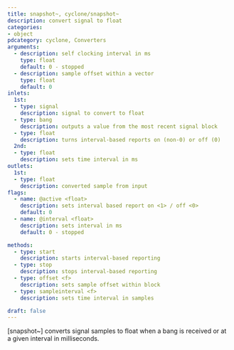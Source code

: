 ```yaml
---
title: snapshot~, cyclone/snapshot~
description: convert signal to float
categories:
- object
pdcategory: cyclone, Converters
arguments:
  - description: self clocking interval in ms
    type: float
    default: 0 - stopped
  - description: sample offset within a vector
    type: float
    default: 0
inlets:
  1st:
  - type: signal
    description: signal to convert to float
  - type: bang
    description: outputs a value from the most recent signal block
  - type: float
    description: turns interval-based reports on (non-0) or off (0)
  2nd:
  - type: float
    description: sets time interval in ms
outlets:
  1st:
  - type: float
    description: converted sample from input
flags:
  - name: @active <float>
    description: sets interval based report on <1> / off <0>
    default: 0
  - name: @interval <float>
    description: sets interval in ms
    default: 0 - stopped

methods:
  - type: start
    description: starts interval-based reporting
  - type: stop
    description: stops interval-based reporting
  - type: offset <f>
    description: sets sample offset within block
  - type: sampleinterval <f>
    description: sets time interval in samples

draft: false
---
```


[snapshot~] converts signal samples to float when a bang is received or at a given interval in milliseconds.


